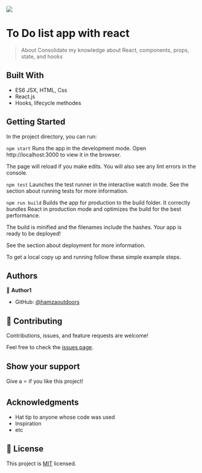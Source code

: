 ![](https://img.shields.io/badge/Microverse-blueviolet)

# To Do list app with react

> About
Consolidate my knowledge about React, components, props, state, and hooks


## Built With

- ES6 JSX, HTML, Css
- React.js
- Hooks, lifecycle methodes

## Getting Started

In the project directory, you can run:

``npm start``
Runs the app in the development mode.
Open http://localhost:3000 to view it in the browser.

The page will reload if you make edits.
You will also see any lint errors in the console.

``npm test``
Launches the test runner in the interactive watch mode.
See the section about running tests for more information.

``npm run build``
Builds the app for production to the build folder.
It correctly bundles React in production mode and optimizes the build for the best performance.

The build is minified and the filenames include the hashes.
Your app is ready to be deployed!

See the section about deployment for more information.


To get a local copy up and running follow these simple example steps.


## Authors

👤 **Author1**

- GitHub: [@hamzaoutdoors](https://github.com/Hamzaoutdours)


## 🤝 Contributing

Contributions, issues, and feature requests are welcome!

Feel free to check the [issues page](https://github.com/Hamzaoutdoors/To-do-app/issues).

## Show your support

Give a ⭐️ if you like this project!

## Acknowledgments

- Hat tip to anyone whose code was used
- Inspiration
- etc

## 📝 License

This project is [MIT](./MIT.md) licensed.
